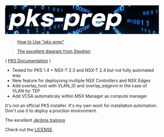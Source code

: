  ![pks-prep](https://github.com/bdereims/pks-prep/blob/master/pks-prep.png)


> [How to Use "pks-prep"](https://github.com/bdereims/pks-prep/tree/master/documentation)

> [The excellent diagram from Stephen](https://github.com/stephendotcarter/diagrams)

( [PKS Documentation](https://docs.vmware.com/en/VMware-Pivotal-Container-Service/) )

- Tested for PKS 1.4 + NSX-T 2.3 and NSX-T 2.4 but not fully automated way
- New feature for deployiong multiple NSX Controllers and NSX Edges
- Add overlay_host with VLAN_ID and overlay_edgevm in the case of VLAN for TEP
- Add VCSA automaticaly within MSX Manager as compute manager

It's not an official PKS installer. It's my own work for installation automation.
Don't use it to deploy a pruction environment.

The excellent [Jérôme training](https://vmware-2019-11.container.training/#1)

Check out the [LICENSE](https://github.com/bdereims/pks-prep/blob/master/LICENSE).
